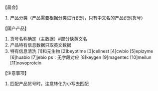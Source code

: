 

【晨会】
1. 产品分类（产品需要根据分类进行识别，只有中文名的产品识别货号）



【国产产品】
1. 货号名称确定（主数据）#部分缺英文名
2. 产品特有信息数据只取英文数据
3. 特有信息清洗
[1]和元生物
[2]beyotime
[3]cellnest
[4]cwbio
[5]epizyme
[6]huabio
[7]jebio ps：无字段对应
[8]keygen
[9]magentec
[10]meilun
[11]novoprotein


【注意事项】
1. 匹配产品货号时，注意转化为小写去匹配



